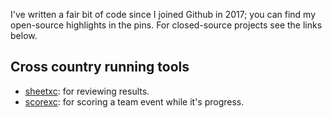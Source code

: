 I've written a fair bit of code since I joined Github in 2017; you can find my open-source highlights in the pins. For closed-source projects see the links below.

## Cross country running tools

- [sheetxc](https://sheetxc.vercel.app/): for reviewing results.
- [scorexc](https://scorexc.vercel.app/): for scoring a team event while it's progress.

